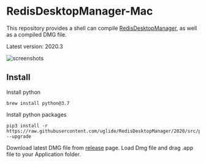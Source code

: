 # RedisDesktopManager-Mac

This repository provides a shell can compile [RedisDesktopManager](https://github.com/uglide/RedisDesktopManager), as well as a compiled DMG file.

Latest version: 2020.3

![screenshots](https://raw.githubusercontent.com/zgr0629/RedisDesktopManager-Mac/master/screenshots.png)

## Install

Install python

```shell
brew install python@3.7
```

Install python packages

```shell
pip3 install -r https://raw.githubusercontent.com/uglide/RedisDesktopManager/2020/src/py/requirements.txt --upgrade
```

Download latest DMG file from [release](https://github.com/zgr0629/RedisDesktopManager-Mac/releases) page. Load Dmg file and drag .app file to your Application folder.